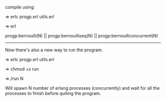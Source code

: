 compile using: 

=> erlc progp.erl utils.erl

=> erl

progp:bernoulli(N) || progp:bernoulliseq(N) || progp:bernoulliconcurrent(N)

-----------------------------------------------------------
Now there's also a new way to run the program.

=> erlc progp.erl utils.erl

=> chmod +x run

=>./run N

Will spawn N number of erlang processes (concurrently) and wait for all the
processes to finish before quiting the program.